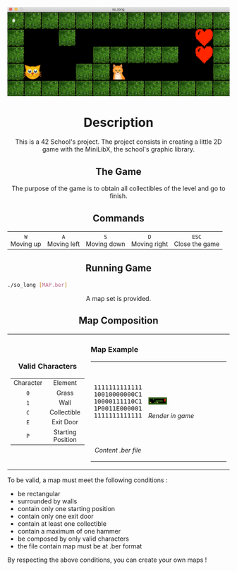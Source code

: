 <p align="center">
	<img src="Screen Shot 2023-08-03 at 7.50.27 PM.png">
</p>

<h1 align="center">
	Description
</h1>
<p align="center">
	This is a 42 School's project. The project consists in creating a little 2D game with the MiniLibX, the school's graphic library.
</p>

<h2 align="center">
	The Game
</h2>
<p align="center">
	The purpose of the game is to obtain all collectibles of the level and go to finish.
</p>

<h2 align="center">
	Commands
</h2>
<table>
	<tr>
		<td align="center"><code>W</code><br>Moving up</td>
		<td align="center"><code>A</code><br>Moving left</td>
		<td align="center"><code>S</code><br>Moving down</td>
		<td align="center"><code>D</code><br>Moving right</td>
		<td align="center"><code>ESC</code><br>Close the game</td>
	</tr>
</table>

<h2 align="center">
	Running Game
</h2>

```bash
./so_long [MAP.ber]
```

<p align="center">
	A map set is provided.
</p>

<h2 align="center">
	Map Composition
</h2>
<table align="center">
	<tr>
		<td>
			<h3 align="center">
				Valid Characters
			</h3>
			<table align="center">
				<tr>
					<td align="center">Character</td><td align="center">Element</td>
				</tr>
				<tr>
					<td align="center"><code>0</code></td><td align="center">Grass</td>
				</tr>
				<tr>
					<td align="center"><code>1</code></td><td align="center">Wall</td>
				</tr>
				<tr>
					<td align="center"><code>C</code></td><td align="center">Collectible</td>
				</tr>
				<tr>
					<td align="center"><code>E</code></td><td align="center">Exit Door</td>
				</tr>
				<tr>
					<td align="center"><code>P</code></td><td align="center">Starting Position</td>
				</tr>
			</table>
		</td>
		<td>
			<table align="center">
				<h3>
					Map Example
				</h3>
				<tr>
					<td><br><br>
						<pre align="center">
1111111111111
10010000000C1
10000111110C1
1P0011E000001
1111111111111</pre><br><br>
						<p align="center">
							<i>Content .ber file</i>
						</p>
					</td>
					<td>
						<img src="Screen Shot 2023-08-03 at 7.50.27 PM.png"  width="25%">
						<p>
							<i>Render in game</i>
						</p>
					</td>
				</tr>
			</table>
		</td>
	</tr>
</table>

<p>
	To be valid, a map must meet the following conditions :
	<ul>
		<li>be rectangular</li>
		<li>surrounded by walls</li>
		<li>contain only one starting position</li>
		<li>contain only one exit door</li>
		<li>contain at least one collectible</li>
		<li>contain a maximum of one hammer</li>
		<li>be composed by only valid characters</li>
		<li>the file contain map must be at .ber format</li>
	</ul>
</p>
<p>
	By respecting the above conditions, you can create your own maps !
</p>
